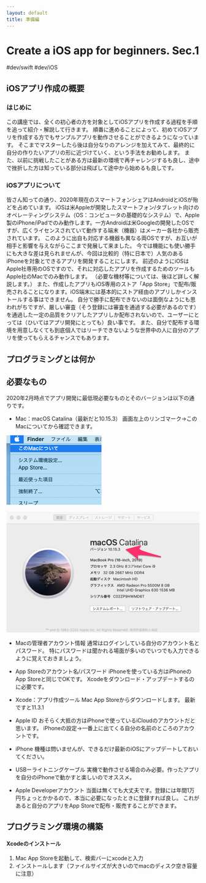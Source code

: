 ```yaml
---
layout: default
title: 準備編
---
```


# Create a iOS app for beginners. Sec.1
#dev/swift #dev/iOS

## iOSアプリ作成の概要
### はじめに
この講座では、全くの初心者の方を対象としてiOSアプリを作成する過程を手順を追って紹介・解説して行きます。
順番に進めることによって、初めてiOSアプリを作成する方でもサンプルアプリを動作させることができるようになっています。
そこまでマスターしたら後は自分なりのアレンジを加えてみて、最終的に自分の作りたいアプリの形に近づけていく、という手法をお勧めします。
また、以前に挑戦したことがある方は最新の環境で再チャレンジするも良し、途中で挫折した方は知っている部分は飛ばして途中から始めるも良しです。

### iOSアプリについて
皆さん知っての通り、2020年現在のスマートフォンシェアはAndroidとiOSが殆どを占めています。
iOSは米Appleが開発したスマートフォン/タブレット向けのオペレーティングシステム（OS：コンピュータの基礎的なシステム）で、Apple製のiPhone/iPadでのみ動作します。一方Androidは米Googleの開発したOSですが、広くライセンスされていて動作する端末（機器）はメーカー各社から販売されています。
このように出自も対応する機器も異なる両OSですが、お互いが相手と影響を与えながらここまで発展して来ました。
今では機能にも使い勝手にも大きな差は見られませんが、今回は比較的（特に日本で）人気のあるiPhoneを対象とできるアプリを開発することにします。
前述のようにiOSはApple社専用のOSですので、それに対応したアプリを作成するためのツールもApple社のMacでのみ動作します。
（必要な機材等については、後ほど詳しく解説します。）
また、作成したアプリもiOS専用のストア「App Store」で配布/販売されることになります。iOS端末には基本的にストア経由のアプリしかインストールする事はできません。
自分で勝手に配布できないのは面倒なようにも思われがちですが、厳しい審査（そう登録には審査を通過する必要があるのです）を通過した一定の品質をクリアしたアプリしか配布されないので、ユーザーにとっては（ひいてはアプリ開発にとっても）良い事です。
また、自分で配布する環境を用意しなくても到底個人ではリーチできないような世界中の人に自分のアプリを使ってもらえるチャンスでもあります。


## プログラミングとは何か


## 必要なもの
2020年2月時点でアプリ開発に最低現必要なものとそのバージョンは以下の通りです。
* Mac：macOS Catalina（最新だと10.15.3）
画面左上のリンゴマーク→このMacについてから確認できます。

![](Create%20a%20iOS%20app%20for%20beginners.%20Sec.1/Apple_%E3%81%A8_Menubar.png)

![](Create%20a%20iOS%20app%20for%20beginners.%20Sec.1/%E3%81%93%E3%81%AEMac%E3%81%AB%E3%81%A4%E3%81%84%E3%81%A6.png)


* Macの管理者アカウント情報
通常はログインしている自分のアカウント名とパスワード。
特にパスワードは聞かれる場面が多いのでいつでも入力できるように覚えておきましょう。

* App Storeのアカウント名/パスワード
iPhoneを使っている方はiPhoneのApp Storeと同じでOKです。
Xcodeをダウンロード・アップデートするのに必要です。

* Xcode：アプリ作成ツール
Mac App Storeからダウンロードします。
最新ですと11.3.1

* Apple ID
おそらく大抵の方はiPhoneで使っているiCloudのアカウントだと思います。
iPhoneの設定→一番上に出てくる自分の名前のところのアカウントです。

* iPhone
 機種は問いませんが、できるだけ最新のiOSにアップデートしておいてください。

* USBーライトニングケーブル
実機で動作させる場合のみ必要。作ったアプリを自分のiPhoneで動かすと楽しいのでオススメ。

* Apple Developerアカウント
当面は無くても大丈夫です。登録には年間1万円ちょっとかかるので、本当に必要になったときに登録すれば良し。
これがあると自分のアプリをApp Storeで配布・販売することができます。


## プログラミング環境の構築
#### Xcodeのインストール
1. Mac App Storeを起動して、検索バーにxcodeと入力
2. インストールします（ファイルサイズが大きいのでmacのディスク空き容量に注意）
